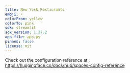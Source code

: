 ```yaml
---
title: New York Restaurants
emoji: ⚡
colorFrom: yellow
colorTo: pink
sdk: streamlit
sdk_version: 1.27.2
app_file: app.py
pinned: false
license: mit
---
```


Check out the configuration reference at https://huggingface.co/docs/hub/spaces-config-reference
